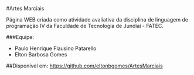 #Artes Marciais

Página WEB criada como atividade avaliativa da disciplina de linguagem de programação IV da Faculdade de Tecnologia de Jundiaí - FATEC.

###Equipe:
- Paulo Henrique Flausino Patarello
- Elton Barbosa Gomes

##Disponível em:
	https://github.com/eltonbgomes/ArtesMarciais
